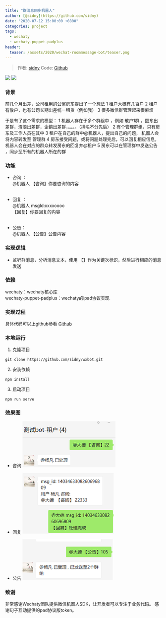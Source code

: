 ```yaml
---
title: "群消息同步机器人"
author: [@sidny](https://github.com/sidny) 
date: "2020-07-12 15:00:00 +0800"
categories: project
tags:
  - wechaty
  - wechaty-puppet-padplus
header:
  teaser: /assets/2020/wechat-roommessage-bot/teaser.png
---
```


> 作者: [sidny](https://github.com/sidny/)
> Code: [Github](https://github.com/sidny/wxbot)

[![](https://img.shields.io/badge/Powered%20By-Wechaty-green.svg#align=left&display=inline&height=20&margin=%5Bobject%20Object%5D&originHeight=20&originWidth=132&status=done&style=none&width=132)](https://github.com/chatie/wechaty)
[![](https://img.shields.io/badge/Wechaty-%E5%BC%80%E6%BA%90%E6%BF%80%E5%8A%B1%E8%AE%A1%E5%88%92-green.svg#align=left&display=inline&height=20&margin=%5Bobject%20Object%5D&originHeight=20&originWidth=134&status=done&style=none&width=134)](https://github.com/juzibot/Welcome/wiki/Everything-about-Wechaty)

### 背景

前几个月出差，公司租用的公寓房东提出了一个想法
1 租户大概有几百户
2 租户有散户，也有公司长期出差统一租赁（例如我）
3 很多微信群管理起来很麻烦

于是有了这个需求的模型：
1 机器人存在于多个群组中 ，例如 散户1群 ，囧东出差群，渣浪出差群，企鹅出差群，。。。。（排名不分先后）
2 有个管理群组，只有房东及工作人员在其中
3 租户在自己的群中@机器人，提出自己的问题， 机器人会将内容转发至 管理群
4 房东接受问题，或将问题处理完后，可以回复相应信息，机器人会在对应的群众转发房东的回复并@租户
5 房东可以在管理群中发送公告 ，同步至所有的机器人所在的群

<!--more-->

### 功能

- 咨询 ：<br/>@机器人 【咨询】你要咨询的内容<br/><br/>


- 回复 ：<br/>@机器人 msgId:xxxxoooo<br/>【回复】你要回复的内容<br/><br/>

- 公告：<br/>@机器人 【公告】公告内容

### 实现逻辑

- 监听群消息，分析消息文本，使用 【】作为关键次标识，然后进行相应的消息发送

### 依赖
wechaty：wechaty核心库<br />wechaty-puppet-padplus：wechaty的ipad协议实现

### 实现过程

具体代码可以上github参看 [Github](https://github.com/sidny/wxbot)

### 本地运行

1. 克隆项目
```shell
git clone https://github.com/sidny/wxbot.git
```

2. 安装依赖
```shell
npm install
```

3. 启动项目
```shell
npm run serve
```

### 效果图

- 咨询
  ![咨询](/assets/2020/wechat-roommessage-bot/query.png)

- 回复
  ![回复](/assets/2020/wechat-roommessage-bot/answer.png)

- 公告
  ![公告](/assets/2020/wechat-roommessage-bot/notice.png)

### 致谢

非常感谢Wechaty团队提供微信机器人SDK，让开发者可以专注于业务代码。
感谢句子互动提供的pad协议版token。